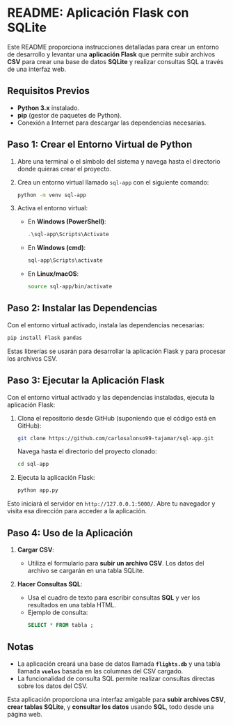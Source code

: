 # README: Aplicación Flask con SQLite

Este README proporciona instrucciones detalladas para crear un entorno de desarrollo y levantar una **aplicación Flask** que permite subir archivos **CSV** para crear una base de datos **SQLite** y realizar consultas SQL a través de una interfaz web.

## Requisitos Previos
- **Python 3.x** instalado.
- **pip** (gestor de paquetes de Python).
- Conexión a Internet para descargar las dependencias necesarias.

## Paso 1: Crear el Entorno Virtual de Python
1. Abre una terminal o el símbolo del sistema y navega hasta el directorio donde quieras crear el proyecto.
2. Crea un entorno virtual llamado `sql-app` con el siguiente comando:
   ```bash
   python -m venv sql-app
   ```

3. Activa el entorno virtual:
   - En **Windows (PowerShell)**:
     ```powershell
     .\sql-app\Scripts\Activate
     ```
   - En **Windows (cmd)**:
     ```cmd
     sql-app\Scripts\activate
     ```
   - En **Linux/macOS**:
     ```bash
     source sql-app/bin/activate
     ```

## Paso 2: Instalar las Dependencias
Con el entorno virtual activado, instala las dependencias necesarias:
```bash
pip install Flask pandas
```

Estas librerías se usarán para desarrollar la aplicación Flask y para procesar los archivos CSV.

## Paso 3: Ejecutar la Aplicación Flask
Con el entorno virtual activado y las dependencias instaladas, ejecuta la aplicación Flask:

1. Clona el repositorio desde GitHub (suponiendo que el código está en GitHub):
   ```bash
   git clone https://github.com/carlosalonso99-tajamar/sql-app.git
   ```
   Navega hasta el directorio del proyecto clonado:
   ```bash
   cd sql-app
   ```

2. Ejecuta la aplicación Flask:
   ```bash
   python app.py
   ```

Esto iniciará el servidor en `http://127.0.0.1:5000/`. Abre tu navegador y visita esa dirección para acceder a la aplicación.

## Paso 4: Uso de la Aplicación
1. **Cargar CSV**:
   - Utiliza el formulario para **subir un archivo CSV**. Los datos del archivo se cargarán en una tabla SQLite.
  
2. **Hacer Consultas SQL**:
   - Usa el cuadro de texto para escribir consultas **SQL** y ver los resultados en una tabla HTML.
   - Ejemplo de consulta:
     ```sql
     SELECT * FROM tabla ;
     ```

## Notas
- La aplicación creará una base de datos llamada **`flights.db`** y una tabla llamada **`vuelos`** basada en las columnas del CSV cargado.
- La funcionalidad de consulta SQL permite realizar consultas directas sobre los datos del CSV.

Esta aplicación proporciona una interfaz amigable para **subir archivos CSV**, **crear tablas SQLite**, y **consultar los datos** usando **SQL**, todo desde una página web.

